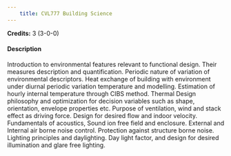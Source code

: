 ```yaml
---
    title: CVL777 Building Science
---
```

**Credits:** 3 (3-0-0)



#### Description 
Introduction to environmental features relevant to functional design. Their measures description and quantification. Periodic nature of variation of environmental descriptors. Heat exchange of building with environment under diurnal periodic variation temperature and modelling. Estimation of hourly internal temperature through CIBS method. Thermal Design philosophy and optimization for decision variables such as shape, orientation, envelope properties etc. Purpose of ventilation, wind and stack effect as driving force. Design for desired flow and indoor velocity. Fundamentals of acoustics, Sound ion free field and enclosure. External and Internal air borne noise control. Protection against structure borne noise. Lighting principles and daylighting. Day light factor, and design for desired illumination and glare free lighting.